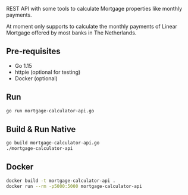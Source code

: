 REST API with some tools to calculate Mortgage properties like monthly payments.

At moment only supports to calculate the monthly payments of Linear Mortgage offered by most banks in The Netherlands.


## Pre-requisites

- Go 1.15
- httpie (optional for testing)
- Docker (optional)

## Run
```bash
go run mortgage-calculator-api.go
```

## Build & Run Native
```bash
go build mortgage-calculator-api.go
./mortgage-calculator-api
```

## Docker
```bash
docker build -t mortgage-calculator-api .
docker run --rm -p5000:5000 mortgage-calculator-api
```
